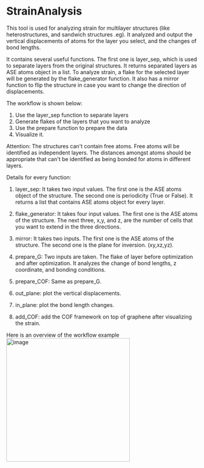 # StrainAnalysis
This tool is used for analyzing strain for multilayer structures (like heterostructures, and sandwich structures .eg). It analyzed and output the vertical displacements of atoms for the layer you select, and the changes of bond lengths.  

It contains several useful functions. The first one is layer_sep, which is used to separate layers from the original structures. It returns separated layers as ASE atoms object in a list. To analyze strain, a flake for the selected layer will be generated by the flake_generator function. It also has a mirror function to flip the structure in case you want to change the direction of displacements.  

The workflow is shown below:  
1. Use the layer_sep function to separate layers  
2. Generate flakes of the layers that you want to analyze
3. Use the prepare function to prepare the data
4. Visualize it.

Attention: The structures can't contain free atoms. Free atoms will be identified as independent layers. The distances amongst atoms should be appropriate that can't be identified as being bonded for atoms in different layers.  

Details for every function:

1. layer_sep: It takes two input values. The first one is the ASE atoms object of the structure. The second one is periodicity (True or False). It returns a list that contains ASE atoms object for every layer.  

2. flake_generator: It takes four input values. The first one is the ASE atoms of the structure. The next three, x,y, and z, are the number of cells that you want to extend in the three directions.  

3. mirror: It takes two inputs. The first one is the ASE atoms of the structure. The second one is the plane for inversion. (xy,xz,yz).  

4. prepare_G: Two inputs are taken. The flake of layer before optimization and after optimization. It analyzes the change of bond lengths, z coordinate, and bonding conditions.   

5. prepare_COF: Same as prepare_G.

6. out_plane: plot the vertical displacements.  

7. in_plane: plot the bond length changes.

8. add_COF: add the COF framework on top of graphene after visualizing the strain.  

Here is an overview of the workflow example
<img width="325" alt="image" src="https://github.com/shuangjiezhao/StrainAnalysis/assets/137879800/8ec00cfb-b4cd-4936-9504-c9becad0d2b8">

